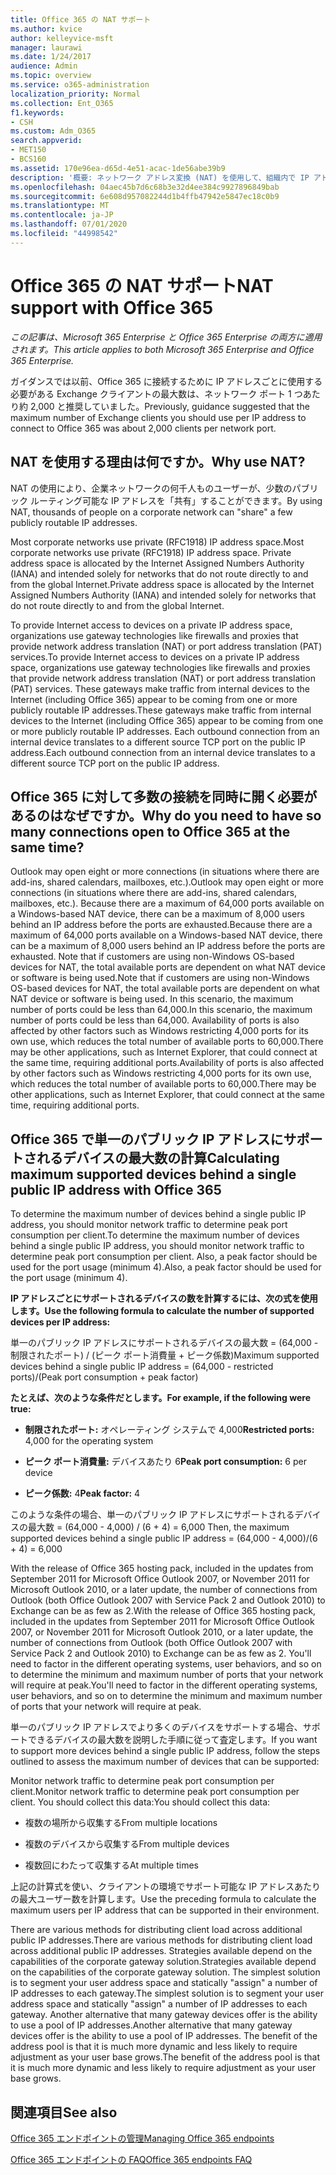 ```yaml
---
title: Office 365 の NAT サポート
ms.author: kvice
author: kelleyvice-msft
manager: laurawi
ms.date: 1/24/2017
audience: Admin
ms.topic: overview
ms.service: o365-administration
localization_priority: Normal
ms.collection: Ent_O365
f1.keywords:
- CSH
ms.custom: Adm_O365
search.appverid:
- MET150
- BCS160
ms.assetid: 170e96ea-d65d-4e51-acac-1de56abe39b9
description: '概要: ネットワーク アドレス変換 (NAT) を使用して、組織内で IP アドレスごとに使用できるクライアントの正しい数を見積もる方法の詳細について説明します。'
ms.openlocfilehash: 04aec45b7d6c68b3e32d4ee384c9927896849bab
ms.sourcegitcommit: 6e608d957082244d1b4ffb47942e5847ec18c0b9
ms.translationtype: MT
ms.contentlocale: ja-JP
ms.lasthandoff: 07/01/2020
ms.locfileid: "44998542"
---
```

# <a name="nat-support-with-office-365"></a><span data-ttu-id="508f2-103">Office 365 の NAT サポート</span><span class="sxs-lookup"><span data-stu-id="508f2-103">NAT support with Office 365</span></span>

<span data-ttu-id="508f2-104">*この記事は、Microsoft 365 Enterprise と Office 365 Enterprise の両方に適用されます。*</span><span class="sxs-lookup"><span data-stu-id="508f2-104">*This article applies to both Microsoft 365 Enterprise and Office 365 Enterprise.*</span></span>

<span data-ttu-id="508f2-105">ガイダンスでは以前、Office 365 に接続するために IP アドレスごとに使用する必要がある Exchange クライアントの最大数は、ネットワーク ポート 1 つあたり約 2,000 と推奨していました。</span><span class="sxs-lookup"><span data-stu-id="508f2-105">Previously, guidance suggested that the maximum number of Exchange clients you should use per IP address to connect to Office 365 was about 2,000 clients per network port.</span></span>
  
## <a name="why-use-nat"></a><span data-ttu-id="508f2-106">NAT を使用する理由は何ですか。</span><span class="sxs-lookup"><span data-stu-id="508f2-106">Why use NAT?</span></span>

<span data-ttu-id="508f2-107">NAT の使用により、企業ネットワークの何千人ものユーザーが、少数のパブリック ルーティング可能な IP アドレスを「共有」することができます。</span><span class="sxs-lookup"><span data-stu-id="508f2-107">By using NAT, thousands of people on a corporate network can "share" a few publicly routable IP addresses.</span></span>
  
<span data-ttu-id="508f2-108">Most corporate networks use private (RFC1918) IP address space.</span><span class="sxs-lookup"><span data-stu-id="508f2-108">Most corporate networks use private (RFC1918) IP address space.</span></span> <span data-ttu-id="508f2-109">Private address space is allocated by the Internet Assigned Numbers Authority (IANA) and intended solely for networks that do not route directly to and from the global Internet.</span><span class="sxs-lookup"><span data-stu-id="508f2-109">Private address space is allocated by the Internet Assigned Numbers Authority (IANA) and intended solely for networks that do not route directly to and from the global Internet.</span></span>
  
<span data-ttu-id="508f2-110">To provide Internet access to devices on a private IP address space, organizations use gateway technologies like firewalls and proxies that provide network address translation (NAT) or port address translation (PAT) services.</span><span class="sxs-lookup"><span data-stu-id="508f2-110">To provide Internet access to devices on a private IP address space, organizations use gateway technologies like firewalls and proxies that provide network address translation (NAT) or port address translation (PAT) services.</span></span> <span data-ttu-id="508f2-111">These gateways make traffic from internal devices to the Internet (including Office 365) appear to be coming from one or more publicly routable IP addresses.</span><span class="sxs-lookup"><span data-stu-id="508f2-111">These gateways make traffic from internal devices to the Internet (including Office 365) appear to be coming from one or more publicly routable IP addresses.</span></span> <span data-ttu-id="508f2-112">Each outbound connection from an internal device translates to a different source TCP port on the public IP address.</span><span class="sxs-lookup"><span data-stu-id="508f2-112">Each outbound connection from an internal device translates to a different source TCP port on the public IP address.</span></span> 
  
## <a name="why-do-you-need-to-have-so-many-connections-open-to-office-365-at-the-same-time"></a><span data-ttu-id="508f2-113">Office 365 に対して多数の接続を同時に開く必要があるのはなぜですか。</span><span class="sxs-lookup"><span data-stu-id="508f2-113">Why do you need to have so many connections open to Office 365 at the same time?</span></span>

<span data-ttu-id="508f2-114">Outlook may open eight or more connections (in situations where there are add-ins, shared calendars, mailboxes, etc.).</span><span class="sxs-lookup"><span data-stu-id="508f2-114">Outlook may open eight or more connections (in situations where there are add-ins, shared calendars, mailboxes, etc.).</span></span> <span data-ttu-id="508f2-115">Because there are a maximum of 64,000 ports available on a Windows-based NAT device, there can be a maximum of 8,000 users behind an IP address before the ports are exhausted.</span><span class="sxs-lookup"><span data-stu-id="508f2-115">Because there are a maximum of 64,000 ports available on a Windows-based NAT device, there can be a maximum of 8,000 users behind an IP address before the ports are exhausted.</span></span> <span data-ttu-id="508f2-116">Note that if customers are using non-Windows OS-based devices for NAT, the total available ports are dependent on what NAT device or software is being used.</span><span class="sxs-lookup"><span data-stu-id="508f2-116">Note that if customers are using non-Windows OS-based devices for NAT, the total available ports are dependent on what NAT device or software is being used.</span></span> <span data-ttu-id="508f2-117">In this scenario, the maximum number of ports could be less than 64,000.</span><span class="sxs-lookup"><span data-stu-id="508f2-117">In this scenario, the maximum number of ports could be less than 64,000.</span></span> <span data-ttu-id="508f2-118">Availability of ports is also affected by other factors such as Windows restricting 4,000 ports for its own use, which reduces the total number of available ports to 60,000.There may be other applications, such as Internet Explorer, that could connect at the same time, requiring additional ports.</span><span class="sxs-lookup"><span data-stu-id="508f2-118">Availability of ports is also affected by other factors such as Windows restricting 4,000 ports for its own use, which reduces the total number of available ports to 60,000.There may be other applications, such as Internet Explorer, that could connect at the same time, requiring additional ports.</span></span>
  
## <a name="calculating-maximum-supported-devices-behind-a-single-public-ip-address-with-office-365"></a><span data-ttu-id="508f2-119">Office 365 で単一のパブリック IP アドレスにサポートされるデバイスの最大数の計算</span><span class="sxs-lookup"><span data-stu-id="508f2-119">Calculating maximum supported devices behind a single public IP address with Office 365</span></span>

<span data-ttu-id="508f2-120">To determine the maximum number of devices behind a single public IP address, you should monitor network traffic to determine peak port consumption per client.</span><span class="sxs-lookup"><span data-stu-id="508f2-120">To determine the maximum number of devices behind a single public IP address, you should monitor network traffic to determine peak port consumption per client.</span></span> <span data-ttu-id="508f2-121">Also, a peak factor should be used for the port usage (minimum 4).</span><span class="sxs-lookup"><span data-stu-id="508f2-121">Also, a peak factor should be used for the port usage (minimum 4).</span></span> 
  
 <span data-ttu-id="508f2-122">**IP アドレスごとにサポートされるデバイスの数を計算するには、次の式を使用します。**</span><span class="sxs-lookup"><span data-stu-id="508f2-122">**Use the following formula to calculate the number of supported devices per IP address:**</span></span>
  
<span data-ttu-id="508f2-123">単一のパブリック IP アドレスにサポートされるデバイスの最大数 = (64,000 - 制限されたポート) / (ピーク ポート消費量 + ピーク係数)</span><span class="sxs-lookup"><span data-stu-id="508f2-123">Maximum supported devices behind a single public IP address = (64,000 - restricted ports)/(Peak port consumption + peak factor)</span></span>
  
 <span data-ttu-id="508f2-124">**たとえば、次のような条件だとします。**</span><span class="sxs-lookup"><span data-stu-id="508f2-124">**For example, if the following were true:**</span></span>
  
- <span data-ttu-id="508f2-125">**制限されたポート:** オペレーティング システムで 4,000</span><span class="sxs-lookup"><span data-stu-id="508f2-125">**Restricted ports:** 4,000 for the operating system</span></span>

- <span data-ttu-id="508f2-126">**ピーク ポート消費量:** デバイスあたり 6</span><span class="sxs-lookup"><span data-stu-id="508f2-126">**Peak port consumption:** 6 per device</span></span>

- <span data-ttu-id="508f2-127">**ピーク係数:** 4</span><span class="sxs-lookup"><span data-stu-id="508f2-127">**Peak factor:** 4</span></span>

<span data-ttu-id="508f2-128">このような条件の場合、単一のパブリック IP アドレスにサポートされるデバイスの最大数 = (64,000 - 4,000) / (6 + 4) = 6,000 </span><span class="sxs-lookup"><span data-stu-id="508f2-128">Then, the maximum supported devices behind a single public IP address = (64,000 - 4,000)/(6 + 4) = 6,000</span></span>
  
<span data-ttu-id="508f2-129">With the release of Office 365 hosting pack, included in the updates from September 2011 for Microsoft Office Outlook 2007, or November 2011 for Microsoft Outlook 2010, or a later update, the number of connections from Outlook (both Office Outlook 2007 with Service Pack 2 and Outlook 2010) to Exchange can be as few as 2.</span><span class="sxs-lookup"><span data-stu-id="508f2-129">With the release of Office 365 hosting pack, included in the updates from September 2011 for Microsoft Office Outlook 2007, or November 2011 for Microsoft Outlook 2010, or a later update, the number of connections from Outlook (both Office Outlook 2007 with Service Pack 2 and Outlook 2010) to Exchange can be as few as 2.</span></span> <span data-ttu-id="508f2-130">You'll need to factor in the different operating systems, user behaviors, and so on to determine the minimum and maximum number of ports that your network will require at peak.</span><span class="sxs-lookup"><span data-stu-id="508f2-130">You'll need to factor in the different operating systems, user behaviors, and so on to determine the minimum and maximum number of ports that your network will require at peak.</span></span>
  
<span data-ttu-id="508f2-131">単一のパブリック IP アドレスでより多くのデバイスをサポートする場合、サポートできるデバイスの最大数を説明した手順に従って査定します。</span><span class="sxs-lookup"><span data-stu-id="508f2-131">If you want to support more devices behind a single public IP address, follow the steps outlined to assess the maximum number of devices that can be supported:</span></span>
  
<span data-ttu-id="508f2-132">Monitor network traffic to determine peak port consumption per client.</span><span class="sxs-lookup"><span data-stu-id="508f2-132">Monitor network traffic to determine peak port consumption per client.</span></span> <span data-ttu-id="508f2-133">You should collect this data:</span><span class="sxs-lookup"><span data-stu-id="508f2-133">You should collect this data:</span></span>
  
- <span data-ttu-id="508f2-134">複数の場所から収集する</span><span class="sxs-lookup"><span data-stu-id="508f2-134">From multiple locations</span></span>
    
- <span data-ttu-id="508f2-135">複数のデバイスから収集する</span><span class="sxs-lookup"><span data-stu-id="508f2-135">From multiple devices</span></span>
    
- <span data-ttu-id="508f2-136">複数回にわたって収集する</span><span class="sxs-lookup"><span data-stu-id="508f2-136">At multiple times</span></span>
    
<span data-ttu-id="508f2-137">上記の計算式を使い、クライアントの環境でサポート可能な IP アドレスあたりの最大ユーザー数を計算します。</span><span class="sxs-lookup"><span data-stu-id="508f2-137">Use the preceding formula to calculate the maximum users per IP address that can be supported in their environment.</span></span>
  
<span data-ttu-id="508f2-138">There are various methods for distributing client load across additional public IP addresses.</span><span class="sxs-lookup"><span data-stu-id="508f2-138">There are various methods for distributing client load across additional public IP addresses.</span></span> <span data-ttu-id="508f2-139">Strategies available depend on the capabilities of the corporate gateway solution.</span><span class="sxs-lookup"><span data-stu-id="508f2-139">Strategies available depend on the capabilities of the corporate gateway solution.</span></span> <span data-ttu-id="508f2-140">The simplest solution is to segment your user address space and statically "assign" a number of IP addresses to each gateway.</span><span class="sxs-lookup"><span data-stu-id="508f2-140">The simplest solution is to segment your user address space and statically "assign" a number of IP addresses to each gateway.</span></span> <span data-ttu-id="508f2-141">Another alternative that many gateway devices offer is the ability to use a pool of IP addresses.</span><span class="sxs-lookup"><span data-stu-id="508f2-141">Another alternative that many gateway devices offer is the ability to use a pool of IP addresses.</span></span> <span data-ttu-id="508f2-142">The benefit of the address pool is that it is much more dynamic and less likely to require adjustment as your user base grows.</span><span class="sxs-lookup"><span data-stu-id="508f2-142">The benefit of the address pool is that it is much more dynamic and less likely to require adjustment as your user base grows.</span></span>
  
## <a name="see-also"></a><span data-ttu-id="508f2-143">関連項目</span><span class="sxs-lookup"><span data-stu-id="508f2-143">See also</span></span>

[<span data-ttu-id="508f2-144">Office 365 エンドポイントの管理</span><span class="sxs-lookup"><span data-stu-id="508f2-144">Managing Office 365 endpoints</span></span>](https://support.office.com/article/99cab9d4-ef59-4207-9f2b-3728eb46bf9a)
  
[<span data-ttu-id="508f2-145">Office 365 エンドポイントの FAQ</span><span class="sxs-lookup"><span data-stu-id="508f2-145">Office 365 endpoints FAQ</span></span>](https://support.office.com/article/d4088321-1c89-4b96-9c99-54c75cae2e6d)
